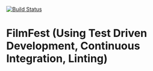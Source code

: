 [![Build Status](https://travis-ci.com/KerollosNabil/FilmFest.svg?branch=main)](https://travis-ci.com/KerollosNabil/FilmFest)
# FilmFest (Using Test Driven Development, Continuous Integration, Linting)



